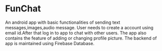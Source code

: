 # FunChat
An android app with basic functionalities of sending text messages,images,audio message.
User needs to create a account using email id.After that log in to app to chat with other users.
The app also contains the feature of adding or changing profile picture.
The backend of app is maintained using Firebase Database.
